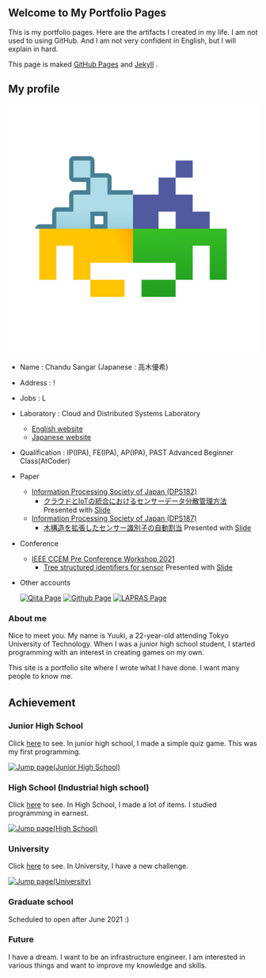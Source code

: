 
## Welcome to My Portfolio Pages

This is my portfolio pages. Here are the artifacts I created in my life. 
I am not used to using GitHub. And I am not very confident in English, but I will explain in hard.

This page is maked [GitHub Pages](https://github.com/) and [Jekyll](https://jekyllrb.com/) .

<!-- Click [here](https://github.com/7vvXi/portfolio/) to change. -->

## My profile

![My Profile Image](/images/76568271.png)

- Name : Chandu Sangar (Japanese : 高木優希)
- Address : !
- Jobs : L
- Laboratory : Cloud and Distributed Systems Laboratory
  - [English website](https://www.tak-cslab.org/)
  - [Japanese website](https://ja.tak-cslab.org/)
- Qualification : IP(IPA), FE(IPA), AP(IPA), PAST Advanced Beginner Class(AtCoder)
- Paper
  - [Information Processing Society of Japan (DPS182)](https://www.ipsjdps.org/node/232)
    - [クラウドとIoTの統合におけるセンサーデータ分散管理方法](http://id.nii.ac.jp/1001/00203908/) Presented with [Slide](https://drive.google.com/file/d/1Z1Aw1AeTMSKaTHUfs_F-zI-1u76T-y5l/view?usp=sharing)
  - [Information Processing Society of Japan (DPS187)](https://www.ipsjdps.org/node/241)
    - [木構造を拡張したセンサー識別子の自動割当](http://id.nii.ac.jp/1001/00211239/) Presented with [Slide](https://drive.google.com/file/d/1SJ_7qcfq2uxFlfb2-HrUX6hbHZ6DNe_5/view?usp=sharing)
- Conference
  - [IEEE CCEM Pre Conference Workshop 2021](https://2021.pcw.ieeeccem.org/)
    - [Tree structured identifiers for sensor](https://drive.google.com/file/d/10f4hioCUcgXI4is4xztbpRml1LOBE2Gl/view?usp=sharing) Presented with [Slide](https://drive.google.com/file/d/1cjPEHyggo3vN_2gRbEH9yBcFpqZobfYU/view?usp=sharing)

- Other accounts

  [![Qiita Page](/images/qiita.png)](https://qiita.com/7vvXi)
  [![Github Page](/images/github.png)](https://github.com/7vvXi)
  [![LAPRAS Page](/images/lapras.png)](https://lapras.com/public/POPYNSM)


### About me

Nice to meet you. My name is Yuuki, a 22-year-old attending Tokyo University of Technology. When I was a junior high school student, I started programming with an interest in creating games on my own.

This site is a portfolio site where I wrote what I have done. I want many people to know me. 

## Achievement　

### Junior High School

Click [here](/junior/index.md) to see.
In junior high school, I made a simple quiz game.
This was my first programming.

[![Jump page(Junior High School)](/images/jj.png)](https://7vvxi.github.io/portfolio/junior/)

### High School (Industrial high school)

Click [here](/high/index.md) to see.
In High School, I made a lot of items.
I studied programming in earnest.

[![Jump page(High School)](/images/jh.png)](https://7vvxi.github.io/portfolio/high/)

### University

Click [here](/univ/index.md) to see.
In University, I have a new challenge.

[![Jump page(University)](/images/ju.png)](https://7vvxi.github.io/portfolio/univ/)

### Graduate school

Scheduled to open after June 2021 :)

### Future

I have a dream. I want to be an infrastructure engineer.
I am interested in various things and want to improve my knowledge and skills.

